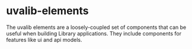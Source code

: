 # uvalib-elements

The uvalib elements are a loosely-coupled set of components that can be useful when building Library applications. They include components for features like ui and api models.
